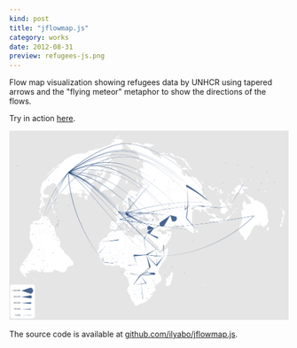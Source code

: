 ```yaml
---
kind: post
title: "jflowmap.js"
category: works
date: 2012-08-31
preview: refugees-js.png
---
```

Flow map visualization showing refugees data by UNHCR using tapered arrows and 
the "flying meteor" metaphor to show the directions of the flows. 

Try in action [here][action].

![jflowmap-js: flow map showing refugees data by UNHCR](refugees-js.png)


[action]: http://jflowmap-js.herokuapp.com/


The source code is available at [github.com/ilyabo/jflowmap.js](https://github.com/ilyabo/jflowmap.js).
